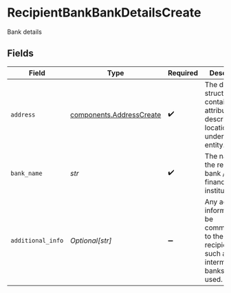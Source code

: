 # RecipientBankBankDetailsCreate

Bank details


## Fields

| Field                                                                                                       | Type                                                                                                        | Required                                                                                                    | Description                                                                                                 | Example                                                                                                     |
| ----------------------------------------------------------------------------------------------------------- | ----------------------------------------------------------------------------------------------------------- | ----------------------------------------------------------------------------------------------------------- | ----------------------------------------------------------------------------------------------------------- | ----------------------------------------------------------------------------------------------------------- |
| `address`                                                                                                   | [components.AddressCreate](../../models/components/addresscreate.md)                                        | :heavy_check_mark:                                                                                          | The data structure containing attributes describing the location of an underlying entity.                   |                                                                                                             |
| `bank_name`                                                                                                 | *str*                                                                                                       | :heavy_check_mark:                                                                                          | The name of the recipient bank / financial institution                                                      | ABN AMRO BANK N.V.                                                                                          |
| `additional_info`                                                                                           | *Optional[str]*                                                                                             | :heavy_minus_sign:                                                                                          | Any additional information to be communicated to the recipient bank, such as intermediary banks to be used. | Jane Dough transfer through intermediary account                                                            |